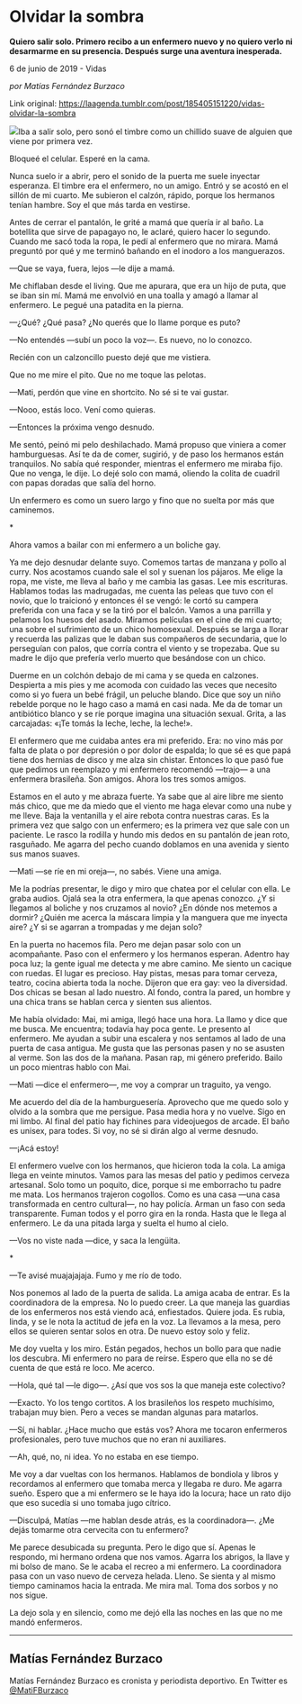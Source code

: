 # Olvidar la sombra

**Quiero salir solo. Primero recibo a un enfermero nuevo y no quiero verlo ni desarmarme en su presencia. Después surge una aventura inesperada.**

6 de junio de 2019 - Vidas

_por Matías Fernández Burzaco_

Link original: https://laagenda.tumblr.com/post/185405151220/vidas-olvidar-la-sombra

![](https://64.media.tumblr.com/91bbad0bba1c4a287cae8d31567b374f/d537bb748db3f58f-b2/s500x750/2ec6ba1771ceb141dd834e26761ce0b8230ee03d.jpg)Iba a salir solo, pero sonó el timbre como un chillido suave de alguien que viene por primera vez.

Bloqueé el celular. Esperé en la cama.

Nunca suelo ir a abrir, pero el sonido de la puerta me suele inyectar esperanza. El timbre era el enfermero, no un amigo. Entró y se acostó en el sillón de mi cuarto. Me subieron el calzón, rápido, porque los hermanos tenían hambre. Soy el que más tarda en vestirse.

Antes de cerrar el pantalón, le grité a mamá que quería ir al baño. La botellita que sirve de papagayo no, le aclaré, quiero hacer lo segundo. Cuando me sacó toda la ropa, le pedí al enfermero que no mirara. Mamá preguntó por qué y me terminó bañando en el inodoro a los manguerazos.

—Que se vaya, fuera, lejos —le dije a mamá.

Me chiflaban desde el living. Que me apurara, que era un hijo de puta, que se iban sin mí. Mamá me envolvió en una toalla y amagó a llamar al enfermero. Le pegué una patadita en la pierna.

—¿Qué? ¿Qué pasa? ¿No querés que lo llame porque es puto?

—No entendés —subí un poco la voz—. Es nuevo, no lo conozco.

Recién con un calzoncillo puesto dejé que me vistiera.

  
Que no me mire el pito. Que no me toque las pelotas.   
  
  


—Mati, perdón que vine en shortcito. No sé si te vai gustar.

—Nooo, estás loco. Vení como quieras.

—Entonces la próxima vengo desnudo.

Me sentó, peinó mi pelo deshilachado. Mamá propuso que viniera a comer hamburguesas. Así te da de comer, sugirió, y de paso los hermanos están tranquilos. No sabía qué responder, mientras el enfermero me miraba fijo. Que no venga, le dije. Lo dejé solo con mamá, oliendo la colita de cuadril con papas doradas que salía del horno.

Un enfermero es como un suero largo y fino que no suelta por más que caminemos.

\*

Ahora vamos a bailar con mi enfermero a un boliche gay.

Ya me dejo desnudar delante suyo. Comemos tartas de manzana y pollo al curry. Nos acostamos cuando sale el sol y suenan los pájaros. Me elige la ropa, me viste, me lleva al baño y me cambia las gasas. Lee mis escrituras. Hablamos todas las madrugadas, me cuenta las peleas que tuvo con el novio, que lo traicionó y entonces él se vengó: le cortó su campera preferida con una faca y se la tiró por el balcón. Vamos a una parrilla y pelamos los huesos del asado. Miramos películas en el cine de mi cuarto; una sobre el sufrimiento de un chico homosexual. Después se larga a llorar y recuerda las palizas que le daban sus compañeros de secundaria, que lo perseguían con palos, que corría contra el viento y se tropezaba. Que su madre le dijo que prefería verlo muerto que besándose con un chico. 

Duerme en un colchón debajo de mi cama y se queda en calzones. Despierta a mis pies y me acomoda con cuidado las veces que necesito como si yo fuera un bebé frágil, un peluche blando. Dice que soy un niño rebelde porque no le hago caso a mamá en casi nada. Me da de tomar un antibiótico blanco y se ríe porque imagina una situación sexual. Grita, a las carcajadas: «¡Te tomás la leche, leche, la leche!».

El enfermero que me cuidaba antes era mi preferido. Era: no vino más por falta de plata o por depresión o por dolor de espalda; lo que sé es que papá tiene dos hernias de disco y me alza sin chistar. Entonces lo que pasó fue que pedimos un reemplazo y mi enfermero recomendó —trajo— a una enfermera brasileña. Son amigos. Ahora los tres somos amigos.

Estamos en el auto y me abraza fuerte. Ya sabe que al aire libre me siento más chico, que me da miedo que el viento me haga elevar como una nube y me lleve. Baja la ventanilla y el aire rebota contra nuestras caras. Es la primera vez que salgo con un enfermero; es la primera vez que sale con un paciente. Le rasco la rodilla y hundo mis dedos en su pantalón de jean roto, rasguñado. Me agarra del pecho cuando doblamos en una avenida y siento sus manos suaves.

—Mati —se ríe en mi oreja—, no sabés. Viene una amiga.

Me la podrías presentar, le digo y miro que chatea por el celular con ella. Le graba audios. Ojalá sea la otra enfermera, la que apenas conozco. ¿Y si llegamos al boliche y nos cruzamos al novio? ¿En dónde nos metemos a dormir? ¿Quién me acerca la máscara limpia y la manguera que me inyecta aire? ¿Y si se agarran a trompadas y me dejan solo?

En la puerta no hacemos fila. Pero me dejan pasar solo con un acompañante. Paso con el enfermero y los hermanos esperan. Adentro hay poca luz; la gente igual me detecta y me abre camino. Me siento un cacique con ruedas. El lugar es precioso. Hay pistas, mesas para tomar cerveza, teatro, cocina abierta toda la noche. Dijeron que era gay: veo la diversidad. Dos chicas se besan al lado nuestro. Al fondo, contra la pared, un hombre y una chica trans se hablan cerca y sienten sus alientos.

Me había olvidado: Mai, mi amiga, llegó hace una hora. La llamo y dice que me busca. Me encuentra; todavía hay poca gente. Le presento al enfermero. Me ayudan a subir una escalera y nos sentamos al lado de una puerta de casa antigua. Me gusta que las personas pasen y no se asusten al verme. Son las dos de la mañana. Pasan rap, mi género preferido. Bailo un poco mientras hablo con Mai.

 —Mati —dice el enfermero—, me voy a comprar un traguito, ya vengo.

Me acuerdo del día de la hamburguesería. Aprovecho que me quedo solo y olvido a la sombra que me persigue. Pasa media hora y no vuelve. Sigo en mi limbo. Al final del patio hay fichines para videojuegos de arcade. El baño es unisex, para todes. Si voy, no sé si dirán algo al verme desnudo. 

—¡Acá estoy!

El enfermero vuelve con los hermanos, que hicieron toda la cola. La amiga llega en veinte minutos. Vamos para las mesas del patio y pedimos cerveza artesanal. Solo tomo un poquito, dice, porque si me emborracho tu padre me mata. Los hermanos trajeron cogollos. Como es una casa —una casa transformada en centro cultural—, no hay policía. Arman un faso con seda transparente. Fuman todos y el porro gira en la ronda. Hasta que le llega al enfermero. Le da una pitada larga y suelta el humo al cielo.

—Vos no viste nada —dice, y saca la lengüita.

\*

—Te avisé muajajajaja. Fumo y me río de todo.

Nos ponemos al lado de la puerta de salida. La amiga acaba de entrar. Es la coordinadora de la empresa. No lo puedo creer. La que maneja las guardias de los enfermeros nos está viendo acá, enfiestados. Quiere joda. Es rubia, linda, y se le nota la actitud de jefa en la voz. La llevamos a la mesa, pero ellos se quieren sentar solos en otra. De nuevo estoy solo y feliz.

Me doy vuelta y los miro. Están pegados, hechos un bollo para que nadie los descubra. Mi enfermero no para de reírse. Espero que ella no se dé cuenta de que está re loco. Me acerco.

—Hola, qué tal —le digo—. ¿Así que vos sos la que maneja este colectivo?

—Exacto. Yo los tengo cortitos. A los brasileños los respeto muchísimo, trabajan muy bien. Pero a veces se mandan algunas para matarlos.

—Sí, ni hablar. ¿Hace mucho que estás vos? Ahora me tocaron enfermeros profesionales, pero tuve muchos que no eran ni auxiliares.

—Ah, qué, no, ni idea. Yo no estaba en ese tiempo.

Me voy a dar vueltas con los hermanos. Hablamos de bondiola y libros y recordamos al enfermero que tomaba merca y llegaba re duro. Me agarra sueño. Espero que a mi enfermero se le haya ido la locura; hace un rato dijo que eso sucedía si uno tomaba jugo cítrico.

—Disculpá, Matías —me hablan desde atrás, es la coordinadora—. ¿Me dejás tomarme otra cervecita con tu enfermero?

Me parece desubicada su pregunta. Pero le digo que sí. Apenas le respondo, mi hermano ordena que nos vamos. Agarra los abrigos, la llave y mi bolso de mano. Se le acaba el recreo a mi enfermero. La coordinadora pasa con un vaso nuevo de cerveza helada. Lleno. Se sienta y al mismo tiempo caminamos hacia la entrada. Me mira mal. Toma dos sorbos y no nos sigue.

La dejo sola y en silencio, como me dejó ella las noches en las que no me mandó enfermeros.



---

 Matías Fernández Burzaco
-------------------------

 Matías Fernández Burzaco es cronista y periodista deportivo. En Twitter es [@MatiFBurzaco](https://twitter.com/MatiFBurzaco) 

